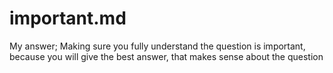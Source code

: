 # important.md
My answer;
Making sure you fully understand the question is important, because you will give the best answer, that makes sense about the question

